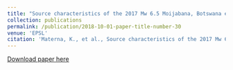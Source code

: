 ```yaml
---
title: "Source characteristics of the 2017 Mw 6.5 Moijabana, Botswana earthquake, a rare lower-crustal event within an ancient zone of weakness EPSL"
collection: publications
permalink: /publication/2018-10-01-paper-title-number-30
venue: 'EPSL'
citation: 'Materna, K., et al., Source characteristics of the 2017 Mw 6.5 Moijabana, Botswana earthquake, a rare lower-crustal event within an ancient zone of weakness EPSL'
---
```

[Download paper here](http://academicpages.github.io/files/paper2.pdf)
